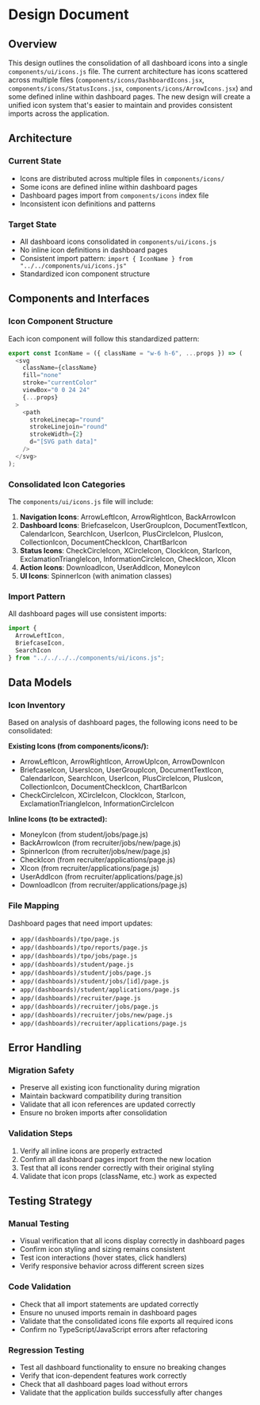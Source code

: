 # Design Document

## Overview

This design outlines the consolidation of all dashboard icons into a single `components/ui/icons.js` file. The current architecture has icons scattered across multiple files (`components/icons/DashboardIcons.jsx`, `components/icons/StatusIcons.jsx`, `components/icons/ArrowIcons.jsx`) and some defined inline within dashboard pages. The new design will create a unified icon system that's easier to maintain and provides consistent imports across the application.

## Architecture

### Current State
- Icons are distributed across multiple files in `components/icons/`
- Some icons are defined inline within dashboard pages
- Dashboard pages import from `components/icons` index file
- Inconsistent icon definitions and patterns

### Target State
- All dashboard icons consolidated in `components/ui/icons.js`
- No inline icon definitions in dashboard pages
- Consistent import pattern: `import { IconName } from "../../components/ui/icons.js"`
- Standardized icon component structure

## Components and Interfaces

### Icon Component Structure
Each icon component will follow this standardized pattern:
```javascript
export const IconName = ({ className = "w-6 h-6", ...props }) => (
  <svg
    className={className}
    fill="none"
    stroke="currentColor"
    viewBox="0 0 24 24"
    {...props}
  >
    <path
      strokeLinecap="round"
      strokeLinejoin="round"
      strokeWidth={2}
      d="[SVG path data]"
    />
  </svg>
);
```

### Consolidated Icon Categories
The `components/ui/icons.js` file will include:

1. **Navigation Icons**: ArrowLeftIcon, ArrowRightIcon, BackArrowIcon
2. **Dashboard Icons**: BriefcaseIcon, UserGroupIcon, DocumentTextIcon, CalendarIcon, SearchIcon, UserIcon, PlusCircleIcon, PlusIcon, CollectionIcon, DocumentCheckIcon, ChartBarIcon
3. **Status Icons**: CheckCircleIcon, XCircleIcon, ClockIcon, StarIcon, ExclamationTriangleIcon, InformationCircleIcon, CheckIcon, XIcon
4. **Action Icons**: DownloadIcon, UserAddIcon, MoneyIcon
5. **UI Icons**: SpinnerIcon (with animation classes)

### Import Pattern
All dashboard pages will use consistent imports:
```javascript
import { 
  ArrowLeftIcon, 
  BriefcaseIcon, 
  SearchIcon 
} from "../../../../components/ui/icons.js";
```

## Data Models

### Icon Inventory
Based on analysis of dashboard pages, the following icons need to be consolidated:

**Existing Icons (from components/icons/):**
- ArrowLeftIcon, ArrowRightIcon, ArrowUpIcon, ArrowDownIcon
- BriefcaseIcon, UsersIcon, UserGroupIcon, DocumentTextIcon, CalendarIcon, SearchIcon, UserIcon, PlusCircleIcon, PlusIcon, CollectionIcon, DocumentCheckIcon, ChartBarIcon
- CheckCircleIcon, XCircleIcon, ClockIcon, StarIcon, ExclamationTriangleIcon, InformationCircleIcon

**Inline Icons (to be extracted):**
- MoneyIcon (from student/jobs/page.js)
- BackArrowIcon (from recruiter/jobs/new/page.js)
- SpinnerIcon (from recruiter/jobs/new/page.js)
- CheckIcon (from recruiter/applications/page.js)
- XIcon (from recruiter/applications/page.js)
- UserAddIcon (from recruiter/applications/page.js)
- DownloadIcon (from recruiter/applications/page.js)

### File Mapping
Dashboard pages that need import updates:
- `app/(dashboards)/tpo/page.js`
- `app/(dashboards)/tpo/reports/page.js`
- `app/(dashboards)/tpo/jobs/page.js`
- `app/(dashboards)/student/page.js`
- `app/(dashboards)/student/jobs/page.js`
- `app/(dashboards)/student/jobs/[id]/page.js`
- `app/(dashboards)/student/applications/page.js`
- `app/(dashboards)/recruiter/page.js`
- `app/(dashboards)/recruiter/jobs/page.js`
- `app/(dashboards)/recruiter/jobs/new/page.js`
- `app/(dashboards)/recruiter/applications/page.js`

## Error Handling

### Migration Safety
- Preserve all existing icon functionality during migration
- Maintain backward compatibility during transition
- Validate that all icon references are updated correctly
- Ensure no broken imports after consolidation

### Validation Steps
1. Verify all inline icons are properly extracted
2. Confirm all dashboard pages import from the new location
3. Test that all icons render correctly with their original styling
4. Validate that icon props (className, etc.) work as expected

## Testing Strategy

### Manual Testing
- Visual verification that all icons display correctly in dashboard pages
- Confirm icon styling and sizing remains consistent
- Test icon interactions (hover states, click handlers)
- Verify responsive behavior across different screen sizes

### Code Validation
- Check that all import statements are updated correctly
- Ensure no unused imports remain in dashboard pages
- Validate that the consolidated icons file exports all required icons
- Confirm no TypeScript/JavaScript errors after refactoring

### Regression Testing
- Test all dashboard functionality to ensure no breaking changes
- Verify that icon-dependent features work correctly
- Check that all dashboard pages load without errors
- Validate that the application builds successfully after changes